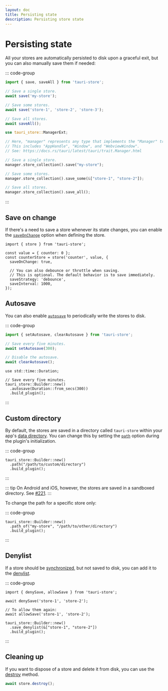 ```yaml
---
layout: doc
title: Persisting state
description: Persisting store state
---
```


# Persisting state

All your stores are automatically persisted to disk upon a graceful exit, but you can also manually save them if needed:

::: code-group

```typescript [JavaScript]
import { save, saveAll } from 'tauri-store';

// Save a single store.
await save('my-store');

// Save some stores.
await save('store-1', 'store-2', 'store-3');

// Save all stores.
await saveAll();
```

```rust [Rust]
use tauri_store::ManagerExt;

// Here, "manager" represents any type that implements the "Manager" trait provided by Tauri.
// This includes "AppHandle", "Window", and "WebviewWindow".
// See: https://docs.rs/tauri/latest/tauri/trait.Manager.html

// Save a single store.
manager.store_collection().save("my-store");

// Save some stores.
manager.store_collection().save_some(&["store-1", "store-2"]);

// Save all stores.
manager.store_collection().save_all();
```

:::

## Save on change

If there's a need to save a store whenever its state changes, you can enable the [`saveOnChange`](https://tb.dev.br/tauri-store/js-docs/tauri-store/interfaces/StoreBackendOptions.html#saveonchange) option when defining the store.

```typescript{5}
import { store } from 'tauri-store';

const value = { counter: 0 };
const counterStore = store('counter', value, {
  saveOnChange: true,

  // You can also debounce or throttle when saving.
  // This is optional. The default behavior is to save immediately.
  saveStrategy: 'debounce',
  saveInterval: 1000,
});
```

## Autosave

You can also enable [`autosave`](https://docs.rs/tauri-store/latest/tauri_store/struct.Builder.html#method.autosave) to periodically write the stores to disk.

::: code-group

```typescript [JavaScript]
import { setAutosave, clearAutosave } from 'tauri-store';

// Save every five minutes.
await setAutosave(300);

// Disable the autosave.
await clearAutosave();
```

```rust{5} [Rust]
use std::time::Duration;

// Save every five minutes.
tauri_store::Builder::new()
  .autosave(Duration::from_secs(300))
  .build_plugin();
```

:::

## Custom directory

By default, the stores are saved in a directory called `tauri-store` within your app's [data directory](https://docs.rs/tauri/latest/tauri/path/struct.PathResolver.html#method.app_data_dir). You can change this by setting the [`path`](https://docs.rs/tauri-store/latest/tauri_store/struct.Builder.html#method.path) option during the plugin's initialization.

::: code-group

```rust{2} [src-tauri/src/lib.rs]
tauri_store::Builder::new()
  .path("/path/to/custom/directory")
  .build_plugin();
```

:::

::: tip
On Android and iOS, however, the stores are saved in a sandboxed directory. See [#221](https://github.com/ferreira-tb/tauri-store/issues/221).
:::

To change the path for a specific store only:

::: code-group

```rust{2} [src-tauri/src/lib.rs]
tauri_store::Builder::new()
  .path_of("my-store", "/path/to/other/directory")
  .build_plugin();
```

:::

## Denylist

If a store should be [synchronized](./synchronization.md), but not saved to disk, you can add it to the [denylist](https://docs.rs/tauri-store/latest/tauri_store/struct.Builder.html#method.save_denylist).

::: code-group

```typescript{3} [JavaScript]
import { denySave, allowSave } from 'tauri-store';

await denySave('store-1', 'store-2');

// To allow them again:
await allowSave('store-1', 'store-2');
```

```rust{2} [Rust]
tauri_store::Builder::new()
  .save_denylist(&["store-1", "store-2"])
  .build_plugin();
```

:::

## Cleaning up

If you want to dispose of a store and delete it from disk, you can use the [destroy](https://tb.dev.br/tauri-store/js-docs/tauri-store/interfaces/TauriStoreContract.html#destroy) method.

```typescript
await store.destroy();
```
